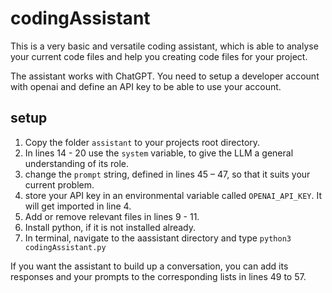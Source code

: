 # codingAssistant

This is a very basic and versatile coding assistant, which is able to 
analyse your current code files and help you creating code files
for your project.

The assistant works with ChatGPT. You need to setup a developer account
with openai and define an API key to be able to use your account.

## setup

1. Copy the folder `assistant` to your projects root directory.
2. In lines 14 - 20 use the `system` variable, 
   to give the LLM a general understanding of its role.
3. change the `prompt` string, defined in lines 45 – 47, 
   so that it suits your current problem.
4. store your API key in an environmental variable 
   called `OPENAI_API_KEY`. It will get imported in line 4.
5. Add or remove relevant files in lines 9 - 11.
5. Install python, if it is not installed already.
6. In terminal, navigate to the aassistant directory and type
   `python3 codingAssistant.py` 


If you want the assistant to build up a conversation, you can 
add its responses and your prompts to the corresponding lists in lines 49 to 57.
